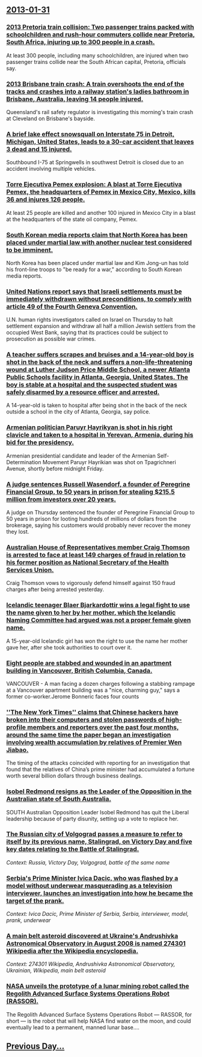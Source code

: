 ## [2013-01-31](/news/2013/01/31/index.md)

### [2013 Pretoria train collision: Two passenger trains packed with schoolchildren and rush-hour commuters collide near Pretoria, South Africa, injuring up to 300 people in a crash. ](/news/2013/01/31/2013-pretoria-train-collision-two-passenger-trains-packed-with-schoolchildren-and-rush-hour-commuters-collide-near-pretoria-south-africa.md)
At least 300 people, including many schoolchildren, are injured when two passenger trains collide near the South African capital, Pretoria, officials say.

### [2013 Brisbane train crash: A train overshoots the end of the tracks and crashes into a railway station's ladies bathroom in Brisbane, Australia, leaving 14 people injured. ](/news/2013/01/31/2013-brisbane-train-crash-a-train-overshoots-the-end-of-the-tracks-and-crashes-into-a-railway-station-s-ladies-bathroom-in-brisbane-austra.md)
Queensland&#039;s rail safety regulator is investigating this morning&#039;s train crash at Cleveland on Brisbane&#039;s bayside.

### [A brief lake effect snowsquall on Interstate 75 in Detroit, Michigan, United States, leads to a 30-car accident that leaves 3 dead and 15 injured. ](/news/2013/01/31/a-brief-lake-effect-snowsquall-on-interstate-75-in-detroit-michigan-united-states-leads-to-a-30-car-accident-that-leaves-3-dead-and-15-in.md)
Southbound I-75 at Springwells in southwest Detroit is closed due to an accident involving multiple vehicles. 

### [Torre Ejecutiva Pemex explosion: A blast at Torre Ejecutiva Pemex, the headquarters of Pemex in Mexico City, Mexico, kills 36 and injures 126 people. ](/news/2013/01/31/torre-ejecutiva-pemex-explosion-a-blast-at-torre-ejecutiva-pemex-the-headquarters-of-pemex-in-mexico-city-mexico-kills-36-and-injures-12.md)
At least 25 people are killed and another 100 injured in Mexico City in a blast at the headquarters of the state oil company, Pemex.

### [South Korean media reports claim that North Korea has been placed under martial law with another nuclear test considered to be imminent. ](/news/2013/01/31/south-korean-media-reports-claim-that-north-korea-has-been-placed-under-martial-law-with-another-nuclear-test-considered-to-be-imminent.md)
North Korea has been placed under martial law and Kim Jong-un has told his front-line troops to &#034;be ready for a war,&#034; according to South Korean media reports.

### [United Nations report says that Israeli settlements must be immediately withdrawn without preconditions, to comply with article 49 of the Fourth Geneva Convention. ](/news/2013/01/31/united-nations-report-says-that-israeli-settlements-must-be-immediately-withdrawn-without-preconditions-to-comply-with-article-49-of-the-fo.md)
U.N. human rights investigators called on Israel on Thursday to halt settlement expansion and withdraw all half a million Jewish settlers from the occupied West Bank, saying that its practices could be subject to prosecution as possible war crimes.

### [A teacher suffers scrapes and bruises and a 14-year-old boy is shot in the back of the neck and suffers a non-life-threatening wound at Luther Judson Price Middle School, a newer Atlanta Public Schools facility in Atlanta, Georgia, United States. The boy is stable at a hospital and the suspected student was safely disarmed by a resource officer and arrested. ](/news/2013/01/31/a-teacher-suffers-scrapes-and-bruises-and-a-14-year-old-boy-is-shot-in-the-back-of-the-neck-and-suffers-a-non-life-threatening-wound-at-luth.md)
A 14-year-old is taken to hospital after being shot in the back of the neck outside a school in the city of Atlanta, Georgia, say police.

### [Armenian politician Paruyr Hayrikyan is shot in his right clavicle and taken to a hospital in Yerevan, Armenia, during his bid for the presidency. ](/news/2013/01/31/armenian-politician-paruyr-hayrikyan-is-shot-in-his-right-clavicle-and-taken-to-a-hospital-in-yerevan-armenia-during-his-bid-for-the-presi.md)
Armenian presidential candidate and leader of the Armenian Self-Determination Movement Paruyr Hayrikian was shot on Tpagrichneri Avenue, shortly before midnight Friday.

### [A judge sentences Russell Wasendorf, a founder of Peregrine Financial Group, to 50 years in prison for stealing $215.5 million from investors over 20 years. ](/news/2013/01/31/a-judge-sentences-russell-wasendorf-a-founder-of-peregrine-financial-group-to-50-years-in-prison-for-stealing-215-5-million-from-investor.md)
A judge on Thursday sentenced the founder of Peregrine Financial Group to 50 years in prison for looting hundreds of millions of dollars from the brokerage, saying his customers would probably never recover the money they lost.

### [Australian House of Representatives member Craig Thomson is arrested to face at least 149 charges of fraud in relation to his former position as National Secretary of the Health Services Union. ](/news/2013/01/31/australian-house-of-representatives-member-craig-thomson-is-arrested-to-face-at-least-149-charges-of-fraud-in-relation-to-his-former-positio.md)
Craig Thomson vows to vigorously defend himself against 150 fraud charges after being arrested yesterday.

### [Icelandic teenager Blaer Bjarkardottir wins a legal fight to use the name given to her by her mother, which the Icelandic Naming Committee had argued was not a proper female given name. ](/news/2013/01/31/icelandic-teenager-blaer-bjarkardottir-wins-a-legal-fight-to-use-the-name-given-to-her-by-her-mother-which-the-icelandic-naming-committee-h.md)
A 15-year-old Icelandic girl has won the right to use the name her mother gave her, after she took authorities to court over it.

### [Eight people are stabbed and wounded in an apartment building in Vancouver, British Columbia, Canada. ](/news/2013/01/31/eight-people-are-stabbed-and-wounded-in-an-apartment-building-in-vancouver-british-columbia-canada.md)
VANCOUVER - A man facing a dozen charges following a stabbing rampage at a Vancouver apartment building was a &quot;nice, charming guy,&quot; says a former co-worker.Jerome Bonneric faces four counts 

### [''The New York Times'' claims that Chinese hackers have broken into their computers and stolen passwords of high-profile members and reporters over the past four months, around the same time the paper began an investigation involving wealth accumulation by relatives of Premier Wen Jiabao.  ](/news/2013/01/31/the-new-york-times-claims-that-chinese-hackers-have-broken-into-their-computers-and-stolen-passwords-of-high-profile-members-and-reporte.md)
The timing of the attacks coincided with reporting for an investigation that found that the relatives of China’s prime minister had accumulated a fortune worth several billion dollars through business dealings.

### [Isobel Redmond resigns as the Leader of the Opposition in the Australian state of South Australia. ](/news/2013/01/31/isobel-redmond-resigns-as-the-leader-of-the-opposition-in-the-australian-state-of-south-australia.md)
SOUTH Australian Opposition Leader Isobel Redmond has quit the Liberal leadership because of party disunity, setting up a vote to replace her.

### [The Russian city of Volgograd passes a measure to refer to itself by its previous name, Stalingrad, on Victory Day and five key dates relating to the Battle of Stalingrad. ](/news/2013/01/31/the-russian-city-of-volgograd-passes-a-measure-to-refer-to-itself-by-its-previous-name-stalingrad-on-victory-day-and-five-key-dates-relati.md)
_Context: Russia, Victory Day, Volgograd, battle of the same name_

### [Serbia's Prime Minister Ivica Dacic, who was flashed by a model without underwear masquerading as a television interviewer, launches an investigation into how he became the target of the prank. ](/news/2013/01/31/serbia-s-prime-minister-ivica-daaia-who-was-flashed-by-a-model-without-underwear-masquerading-as-a-television-interviewer-launches-an-in.md)
_Context: Ivica Dacic, Prime Minister of Serbia, Serbia, interviewer, model, prank, underwear_

### [A main belt asteroid discovered at Ukraine's Andrushivka Astronomical Observatory in August 2008 is named 274301 Wikipedia after the Wikipedia encyclopedia. ](/news/2013/01/31/a-main-belt-asteroid-discovered-at-ukraine-s-andrushivka-astronomical-observatory-in-august-2008-is-named-274301-wikipedia-after-the-wikiped.md)
_Context: 274301 Wikipedia, Andrushivka Astronomical Observatory, Ukrainian, Wikipedia, main belt asteroid_

### [NASA unveils the prototype of a lunar mining robot called the Regolith Advanced Surface Systems Operations Robot (RASSOR). ](/news/2013/01/31/nasa-unveils-the-prototype-of-a-lunar-mining-robot-called-the-regolith-advanced-surface-systems-operations-robot-rassor.md)
The Regolith Advanced Surface Systems Operations Robot — RASSOR, for short — is the robot that will help NASA find water on the moon, and could eventually lead to a permanent, manned lunar base....

## [Previous Day...](/news/2013/01/30/index.md)

